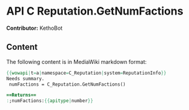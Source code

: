 # API C Reputation.GetNumFactions

**Contributor:** KethoBot

## Content

The following content is in MediaWiki markdown format:

```mediawiki
{{wowapi|t=a|namespace=C_Reputation|system=ReputationInfo}}
Needs summary.
 numFactions = C_Reputation.GetNumFactions()

==Returns==
:;numFactions:{{apitype|number}}
```